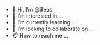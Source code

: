 - 👋 Hi, I’m @illeas
- 👀 I’m interested in ...
- 🌱 I’m currently learning ...
- 💞️ I’m looking to collaborate on ...
- 📫 How to reach me ...

<!---
illeas/illeas is a ✨ special ✨ repository because its `README.md` (this file) appears on your GitHub profile.
You can click the Preview link to take a look at your changes.
--->
